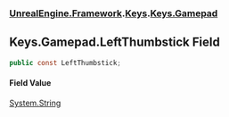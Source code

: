 ### [UnrealEngine.Framework](./UnrealEngine-Framework.md 'UnrealEngine.Framework').[Keys](./Keys.md 'UnrealEngine.Framework.Keys').[Keys.Gamepad](./Keys-Gamepad.md 'UnrealEngine.Framework.Keys.Gamepad')
## Keys.Gamepad.LeftThumbstick Field
  
```csharp
public const LeftThumbstick;
```
#### Field Value
[System.String](https://docs.microsoft.com/en-us/dotnet/api/System.String 'System.String')  
